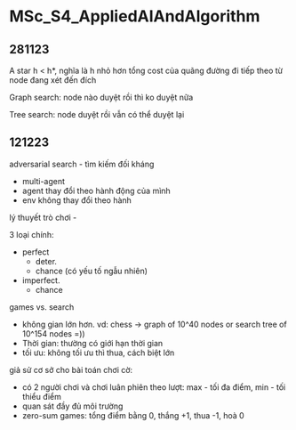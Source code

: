 # MSc_S4_AppliedAIAndAlgorithm

## 281123
A star
h < h*, nghĩa là h nhỏ hơn tổng cost của quãng đường đi tiếp theo từ node đang xét đến đích

Graph search: node nào duyệt rồi thì ko duyệt nữa

Tree search: node duyệt rồi vẫn có thể duyệt lại

## 121223

adversarial search - tìm kiếm đối kháng 

- multi-agent
- agent thay đổi theo hành động của mình
- env không thay đổi theo hành 

lý thuyết trò chơi - 

3 loại chính:
- perfect 
    - deter.
    - chance (có yếu tố ngẫu nhiên)
- imperfect.
    - chance

games vs. search
- không gian lớn hơn. vd: chess -> graph of 10^40 nodes or search tree of 10^154 nodes =))
- Thời gian: thường có giới hạn thời gian
- tối ưu: không tối ưu thì thua, cách biệt lớn 

giả sử cơ sở cho bài toán chơi cờ:
- có 2 người chơi và chơi luân phiên theo lượt: max - tối đa điểm, min - tối thiểu điểm
- quan sát đầy đủ môi trường
- zero-sum games: tổng điểm bằng 0, thắng +1, thua -1, hoà 0




